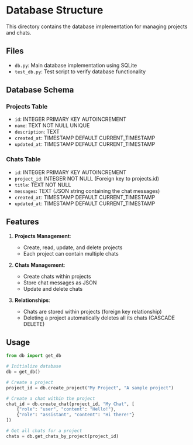 # Database Structure

This directory contains the database implementation for managing projects and chats.

## Files

- `db.py`: Main database implementation using SQLite
- `test_db.py`: Test script to verify database functionality

## Database Schema

### Projects Table
- `id`: INTEGER PRIMARY KEY AUTOINCREMENT
- `name`: TEXT NOT NULL UNIQUE
- `description`: TEXT
- `created_at`: TIMESTAMP DEFAULT CURRENT_TIMESTAMP
- `updated_at`: TIMESTAMP DEFAULT CURRENT_TIMESTAMP

### Chats Table
- `id`: INTEGER PRIMARY KEY AUTOINCREMENT
- `project_id`: INTEGER NOT NULL (Foreign key to projects.id)
- `title`: TEXT NOT NULL
- `messages`: TEXT (JSON string containing the chat messages)
- `created_at`: TIMESTAMP DEFAULT CURRENT_TIMESTAMP
- `updated_at`: TIMESTAMP DEFAULT CURRENT_TIMESTAMP

## Features

1. **Projects Management**:
   - Create, read, update, and delete projects
   - Each project can contain multiple chats

2. **Chats Management**:
   - Create chats within projects
   - Store chat messages as JSON
   - Update and delete chats

3. **Relationships**:
   - Chats are stored within projects (foreign key relationship)
   - Deleting a project automatically deletes all its chats (CASCADE DELETE)

## Usage

```python
from db import get_db

# Initialize database
db = get_db()

# Create a project
project_id = db.create_project("My Project", "A sample project")

# Create a chat within the project
chat_id = db.create_chat(project_id, "My Chat", [
    {"role": "user", "content": "Hello!"},
    {"role": "assistant", "content": "Hi there!"}
])

# Get all chats for a project
chats = db.get_chats_by_project(project_id)
```
